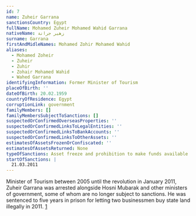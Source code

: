 ```yaml
---
id: 7
name: Zuheir Garrana
sanctionsCountry: Egypt
fullName: Mohamed Zuheir Mohamed Wahid Garrana
nativeName: زهير جرانة
surname: Garrana
firstAndMidleNames: Mohamed Zohir Mohamed Wahid
aliases:
  - Mohamed Zoheir
  - Zuheir
  - Zuhir
  - Zohair Mohamed Wahid
  - Wahed Garrana
identifyingInformation: Former Minister of Tourism
placeOfBirth: ''
dateOfBirth: 20.02.1959
countryOfResidence: Egypt
corruptionLink: government
familyMembers: []
familyMembersSubjectToSanctions: []
suspectedOrConfirmedOverseasProperties: ''
suspectedOrConfirmedLinksToLegalEntities: ''
suspectedOrConfirmedLinksToBankAccounts: ''
suspectedOrConfirmedLinksToOtherAssets: ''
estimatesOfAssetsFrozenOrConfiscated: ''
estimatesOfAssetsReturned: None
typeOfSanctions: Asset freeze and prohibition to make funds available
startOfSanctions: |
  21.03.2011
---
```

Minister of Tourism between 2005 until the revolution in January 2011, Zuheir 
Garrana was arrested alongside Hosni Mubarak and other ministers of government, 
some of whom are no longer subject to sanctions. He was sentenced to five years 
in prison for letting two businessmen buy state land illegally in 2011. 
[1](https://www.voanews.com/a/egypts-former-tourism-minister-gets-5-years-for-corruption-121573429/158072.html)  
